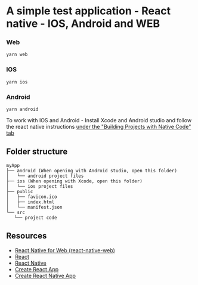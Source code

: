# A simple test application - React native - IOS, Android and WEB

### Web
```yarn web```

### IOS
```yarn ios```

### Android
```yarn android```

To work with IOS and Android - Install Xcode and Android studio and follow the react native instructions [under the "Building Projects with Native Code" tab](https://reactnative.dev/docs/environment-setup)

## Folder structure
   
 ```
myApp
├── android (When opening with Android studio, open this folder)
│   └── android project files
├── ios (When opening with Xcode, open this folder)
│   └── ios project files
├── public
│   ├── favicon.ico
│   ├── index.html
│   └── manifest.json
└── src
    └── project code
```

## Resources

- [React Native for Web (react-native-web)](https://github.com/necolas/react-native-web)
- [React](https://reactjs.org/)
- [React Native](http://facebook.github.io/react-native/)
- [Create React App](https://github.com/facebook/create-react-app)
- [Create React Native App](https://github.com/react-community/create-react-native-app)
